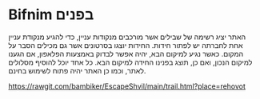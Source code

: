 # Bifnim בפנים
האתר יציג רשימה של שבילים אשר מורכבים מנקודות עניין, כדי להגיע מנקודת עניין אחת לחברתה יש לפתור חידות.
החידות יוצגו בסרטונים אשר גם מכילים הסבר על המקום.
כאשר נגיע למיקום הבא, יהיה אפשר לבדוק באמצעות הפלאפון, אם הגענו למיקום הנכון, ואם כן, תוצג בפנינו החידה למיקום הבא.
כל אחד יוכל להוסיף מסלולים לאתר, וכמו כן האתר יהיה פתוח לשימוש בחינם.

https://rawgit.com/bambiker/EscapeShvil/main/trail.html?place=rehovot
